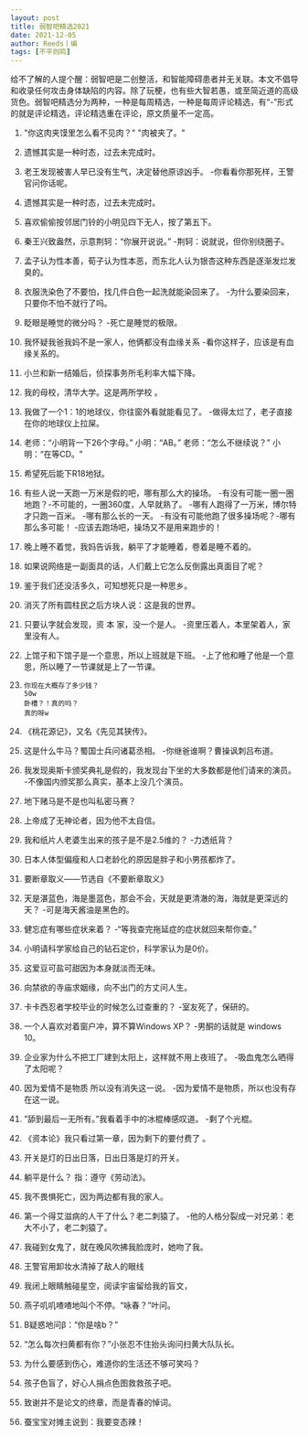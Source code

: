 ```yaml
---
layout: post
title: 弱智吧精选2021
date: 2021-12-05
author: Reeds丨编
tags: [不平则鸣]
---
```


给不了解的人提个醒：弱智吧是二创整活，和智能障碍患者并无关联。本文不倡导和收录任何攻击身体缺陷的内容。除了玩梗，也有些大智若愚，或至简近道的高级货色。弱智吧精选分为两种，一种是每周精选，一种是每周评论精选，有“-”形式的就是评论精选，评论精选重在评论，原文质量不一定高。

1. "你这肉夹馍里怎么看不见肉？"
   "肉被夹了。"

2. 遗憾其实是一种时态，过去未完成时。 

3. 老王发现被害人早已没有生气，决定替他原谅凶手。
   -你看看你那死样，王警官问你话呢。

4. 遗憾其实是一种时态，过去未完成时。 

5. 喜欢偷偷按邻居门铃的小明见四下无人，按了第五下。 

6. 秦王兴致盎然，示意荆轲：“你展开说说。” 
   -荆轲：说就说，但你别绕圈子。

7. 孟子认为性本善，荀子认为性本恶，而东北人认为银杏这种东西是逐渐发烂发臭的。

8. 衣服洗染色了不要怕，找几件白色一起洗就能染回来了。
   -为什么要染回来，只要你不怕不就行了吗。

9. 眨眼是睡觉的微分吗？
   -死亡是睡觉的极限。

10. 我怀疑我爸我妈不是一家人，他俩都没有血缘关系
    -看你这样子，应该是有血缘关系的。

11. 小兰和新一结婚后，侦探事务所毛利率大幅下降。

12. 我的母校，清华大学。这是两所学校 。

13. 我做了一个1：1的地球仪，你往窗外看就能看见了。
    -做得太烂了，老子直接在你的地球仪上拉屎。

14. 老师：“小明背一下26个字母。”
    小明：“AB。”
    老师：“怎么不继续说？”
    小明：“在等CD。"

15. 希望死后能下R18地狱。

16. 有些人说一天跑一万米是假的吧，哪有那么大的操场。
    -有没有可能一圈一圈地跑？-不可能的，一圈360度，人早就熟了。
    -哪有人跑得了一万米，博尔特才只跑一百米。
    -哪有那么长的一天。
    -有没有可能他跑了很多操场呢？-哪有那么多可能！
    -应该去跑场吧，操场又不是用来跑步的！

17. 晚上睡不着觉，我妈告诉我，躺平了才能睡着，卷着是睡不着的。

18. 如果说网络是一副面具的话，人们戴上它怎么反倒露出真面目了呢？

19. 鉴于我们还没活多久，可知想死只是一种思乡。

20. 消灭了所有圆柱民之后方块人说：这是我的世界。

21. 只要认字就会发现，资 本 家，没一个是人。
    -资里压着人，本里架着人，家里没有人。

22. 上馆子和下馆子是一个意思，所以上班就是下班。
    -上了他和睡了他是一个意思，所以睡了一节课就是上了一节课。

23. ```
    你现在大概存了多少钱？
    50w
    卧槽？！真的吗？
    真的呀w
    ```

24. 《桃花源记》，又名《先见其狭传》。

25. 这是什么牛马？蜀国士兵问诸葛丞相。 
    -你继爸谁啊？曹操讽刺吕布道。

26. 我发现奥斯卡颁奖典礼是假的，我发现台下坐的大多数都是他们请来的演员。
    -不像国内颁奖那么真实，基本上没几个演员。

27. 地下赌马是不是也叫私密马赛？

28. 上帝成了无神论者，因为他不太自信。 

29. 我和纸片人老婆生出来的孩子是不是2.5维的？
    -力透纸背？

30. 日本人体型偏瘦和人口老龄化的原因是胖子和小男孩都炸了。

31. 要断章取义——节选自《不要断章取义》

32. 天是湛蓝色，海是墨蓝色，那会不会，天就是更清澈的海，海就是更深远的天？
    -可是海天酱油是黑色的。

33. 健忘症有哪些症状来着？
    -“等我查完拖延症的症状就回来帮你查。”

34. 小明请科学家给自己的钻石定价，科学家认为是0价。

35. 这爱豆可盐可甜因为本身就淡而无味。

36. 向禁欲的寺庙求姻缘，向不出门的方丈问人生。

37. 卡卡西忍者学校毕业的时候怎么过查重的？
    -室友死了，保研的。

38. 一个人喜欢对着窗户冲，算不算Windows XP？
    -男酮的话就是 windows 10。

39. 企业家为什么不把工厂建到太阳上，这样就不用上夜班了。
    -吸血鬼怎么晒得了太阳呢？

40. 因为爱情不是物质 所以没有消失这一说。
    -因为爱情不是物质，所以也没有存在这一说。

41. ”舔到最后一无所有。”我看着手中的冰棍棒感叹道。
    -剩了个光棍。

42. 《资本论》我只看过第一章，因为剩下的要付费了 。

43. 开关是灯的日出日落，日出日落是灯的开关。

44. 躺平是什么？ 指：遵守《劳动法》。

45. 我不畏惧死亡，因为两边都有我的家人。

46. 第一个得艾滋病的人干了什么？老二刺猿了。
    -他的人格分裂成一对兄弟：老大不小了，老二刺猿了。 

47. 我碰到女鬼了，就在晚风吹拂我脸庞时，她吻了我。 

48. 王警官用卸妆水清掉了敌人的眼线

49. 我闭上眼睛触碰星空，阅读宇宙留给我的盲文，

50. 燕子叽叽喳喳地叫个不停。“咏春？”叶问。

51. B疑惑地问β：“你是啥b？”

52. “怎么每次扫黄都有你？”小张忍不住抬头询问扫黄大队队长。

53. 为什么要感到伤心，难道你的生活还不够可笑吗？

54. 孩子色盲了，好心人捐点色图救救孩子吧。

55. 致谢并不是论文的终章，而是青春的悼词。

56. 蚕宝宝对摊主说到：我要变态辣！
